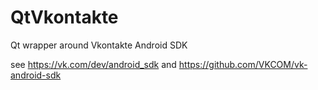 # QtVkontakte
Qt wrapper around Vkontakte Android SDK

see https://vk.com/dev/android_sdk and https://github.com/VKCOM/vk-android-sdk

